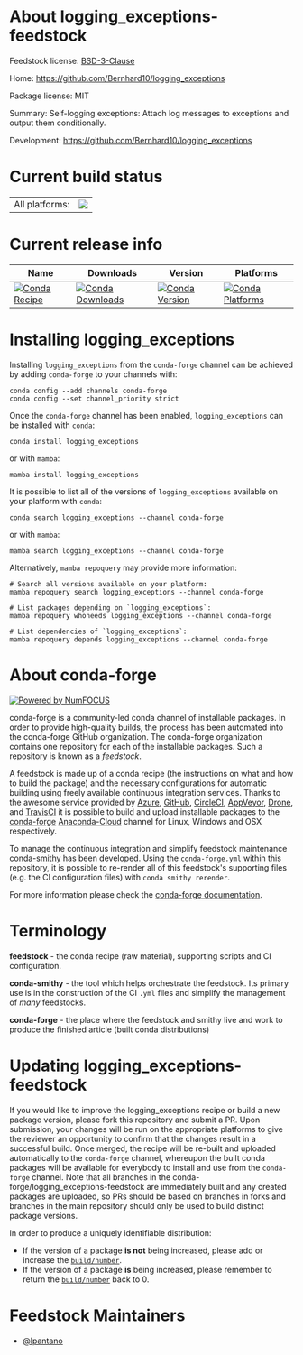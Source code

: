 About logging_exceptions-feedstock
==================================

Feedstock license: [BSD-3-Clause](https://github.com/conda-forge/logging_exceptions-feedstock/blob/main/LICENSE.txt)

Home: https://github.com/Bernhard10/logging_exceptions

Package license: MIT

Summary: Self-logging exceptions: Attach log messages to exceptions and output them conditionally.

Development: https://github.com/Bernhard10/logging_exceptions

Current build status
====================


<table><tr><td>All platforms:</td>
    <td>
      <a href="https://dev.azure.com/conda-forge/feedstock-builds/_build/latest?definitionId=4675&branchName=main">
        <img src="https://dev.azure.com/conda-forge/feedstock-builds/_apis/build/status/logging_exceptions-feedstock?branchName=main">
      </a>
    </td>
  </tr>
</table>

Current release info
====================

| Name | Downloads | Version | Platforms |
| --- | --- | --- | --- |
| [![Conda Recipe](https://img.shields.io/badge/recipe-logging_exceptions-green.svg)](https://anaconda.org/conda-forge/logging_exceptions) | [![Conda Downloads](https://img.shields.io/conda/dn/conda-forge/logging_exceptions.svg)](https://anaconda.org/conda-forge/logging_exceptions) | [![Conda Version](https://img.shields.io/conda/vn/conda-forge/logging_exceptions.svg)](https://anaconda.org/conda-forge/logging_exceptions) | [![Conda Platforms](https://img.shields.io/conda/pn/conda-forge/logging_exceptions.svg)](https://anaconda.org/conda-forge/logging_exceptions) |

Installing logging_exceptions
=============================

Installing `logging_exceptions` from the `conda-forge` channel can be achieved by adding `conda-forge` to your channels with:

```
conda config --add channels conda-forge
conda config --set channel_priority strict
```

Once the `conda-forge` channel has been enabled, `logging_exceptions` can be installed with `conda`:

```
conda install logging_exceptions
```

or with `mamba`:

```
mamba install logging_exceptions
```

It is possible to list all of the versions of `logging_exceptions` available on your platform with `conda`:

```
conda search logging_exceptions --channel conda-forge
```

or with `mamba`:

```
mamba search logging_exceptions --channel conda-forge
```

Alternatively, `mamba repoquery` may provide more information:

```
# Search all versions available on your platform:
mamba repoquery search logging_exceptions --channel conda-forge

# List packages depending on `logging_exceptions`:
mamba repoquery whoneeds logging_exceptions --channel conda-forge

# List dependencies of `logging_exceptions`:
mamba repoquery depends logging_exceptions --channel conda-forge
```


About conda-forge
=================

[![Powered by
NumFOCUS](https://img.shields.io/badge/powered%20by-NumFOCUS-orange.svg?style=flat&colorA=E1523D&colorB=007D8A)](https://numfocus.org)

conda-forge is a community-led conda channel of installable packages.
In order to provide high-quality builds, the process has been automated into the
conda-forge GitHub organization. The conda-forge organization contains one repository
for each of the installable packages. Such a repository is known as a *feedstock*.

A feedstock is made up of a conda recipe (the instructions on what and how to build
the package) and the necessary configurations for automatic building using freely
available continuous integration services. Thanks to the awesome service provided by
[Azure](https://azure.microsoft.com/en-us/services/devops/), [GitHub](https://github.com/),
[CircleCI](https://circleci.com/), [AppVeyor](https://www.appveyor.com/),
[Drone](https://cloud.drone.io/welcome), and [TravisCI](https://travis-ci.com/)
it is possible to build and upload installable packages to the
[conda-forge](https://anaconda.org/conda-forge) [Anaconda-Cloud](https://anaconda.org/)
channel for Linux, Windows and OSX respectively.

To manage the continuous integration and simplify feedstock maintenance
[conda-smithy](https://github.com/conda-forge/conda-smithy) has been developed.
Using the ``conda-forge.yml`` within this repository, it is possible to re-render all of
this feedstock's supporting files (e.g. the CI configuration files) with ``conda smithy rerender``.

For more information please check the [conda-forge documentation](https://conda-forge.org/docs/).

Terminology
===========

**feedstock** - the conda recipe (raw material), supporting scripts and CI configuration.

**conda-smithy** - the tool which helps orchestrate the feedstock.
                   Its primary use is in the construction of the CI ``.yml`` files
                   and simplify the management of *many* feedstocks.

**conda-forge** - the place where the feedstock and smithy live and work to
                  produce the finished article (built conda distributions)


Updating logging_exceptions-feedstock
=====================================

If you would like to improve the logging_exceptions recipe or build a new
package version, please fork this repository and submit a PR. Upon submission,
your changes will be run on the appropriate platforms to give the reviewer an
opportunity to confirm that the changes result in a successful build. Once
merged, the recipe will be re-built and uploaded automatically to the
`conda-forge` channel, whereupon the built conda packages will be available for
everybody to install and use from the `conda-forge` channel.
Note that all branches in the conda-forge/logging_exceptions-feedstock are
immediately built and any created packages are uploaded, so PRs should be based
on branches in forks and branches in the main repository should only be used to
build distinct package versions.

In order to produce a uniquely identifiable distribution:
 * If the version of a package **is not** being increased, please add or increase
   the [``build/number``](https://docs.conda.io/projects/conda-build/en/latest/resources/define-metadata.html#build-number-and-string).
 * If the version of a package **is** being increased, please remember to return
   the [``build/number``](https://docs.conda.io/projects/conda-build/en/latest/resources/define-metadata.html#build-number-and-string)
   back to 0.

Feedstock Maintainers
=====================

* [@lpantano](https://github.com/lpantano/)

